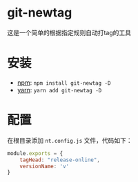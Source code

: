 # git-newtag

这是一个简单的根据指定规则自动打tag的工具

# 安装

-  [npm](https://npmjs.org): `npm install git-newtag -D`
-  [yarn](https://yarnpkg.com): `yarn add git-newtag -D`

# 配置

在根目录添加 `nt.config.js` 文件，代码如下：

```js
module.exports = {
    tagHead: "release-online",
    versionName: 'v'
}
```
